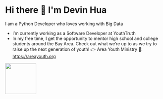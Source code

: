 # Hi there 👋 I'm Devin Hua 
I am a Python Developer who loves working with Big Data
- I’m currently working as a Software Developer at YouthTruth
- In my free time, I get the opportunity to mentor high school and college students around the Bay Area. Check out what we’re up to as we try to raise up the next generation of youth! 👉 Area Youth Ministry 📌: https://areayouth.org
<!--
**huadewin/huadewin** is a ✨ _special_ ✨ repository because its `README.md` (this file) appears on your GitHub profile.

Here are some ideas to get you started:

- 🔭 I’m currently working on ...
- 🌱 I’m currently learning ...
- 👯 I’m looking to collaborate on ...
- 🤔 I’m looking for help with ...
- 💬 Ask me about ...
- 📫 How to reach me: ...
- 😄 Pronouns: ...
- ⚡ Fun fact: ...
-->
<img src="https://media.istockphoto.com/id/1218481548/vector/cute-cat-waving-paw-cartoon-vector-illustration.jpg?s=612x612&w=0&k=20&c=RciKkd8LHlvJZHqCGR6kz4YUIaEAScuSTkO7tpbvMhE=" width="100" height="100">
